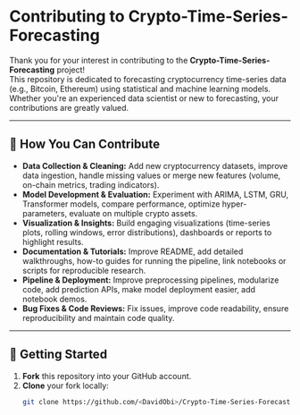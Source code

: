# Contributing to Crypto-Time-Series-Forecasting

Thank you for your interest in contributing to the **Crypto-Time-Series-Forecasting** project!  
This repository is dedicated to forecasting cryptocurrency time-series data (e.g., Bitcoin, Ethereum) using statistical and machine learning models. Whether you're an experienced data scientist or new to forecasting, your contributions are greatly valued.

---

## 🎯 How You Can Contribute

- **Data Collection & Cleaning:** Add new cryptocurrency datasets, improve data ingestion, handle missing values or merge new features (volume, on-chain metrics, trading indicators).  
- **Model Development & Evaluation:** Experiment with ARIMA, LSTM, GRU, Transformer models, compare performance, optimize hyper-parameters, evaluate on multiple crypto assets.  
- **Visualization & Insights:** Build engaging visualizations (time-series plots, rolling windows, error distributions), dashboards or reports to highlight results.  
- **Documentation & Tutorials:** Improve README, add detailed walkthroughs, how-to guides for running the pipeline, link notebooks or scripts for reproducible research.  
- **Pipeline & Deployment:** Improve preprocessing pipelines, modularize code, add prediction APIs, make model deployment easier, add notebook demos.  
- **Bug Fixes & Code Reviews:** Fix issues, improve code readability, ensure reproducibility and maintain code quality.

---

## 🚀 Getting Started

1. **Fork** this repository into your GitHub account.  
2. **Clone** your fork locally:
   ```bash
   git clone https://github.com/<DavidObi>/Crypto-Time-Series-Forecasting.git